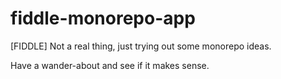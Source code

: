 # fiddle-monorepo-app

[FIDDLE] Not a real thing, just trying out some monorepo ideas.

Have a wander-about and see if it makes sense.
